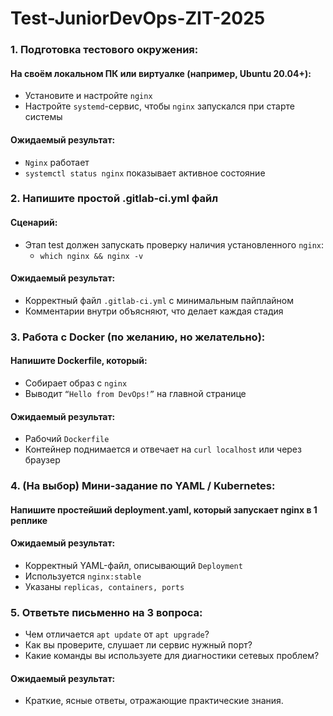 # Test-JuniorDevOps-ZIT-2025

### 1. Подготовка тестового окружения:  
#### На своём локальном ПК или виртуалке (например, Ubuntu 20.04+):  
- Установите и настройте `nginx`  
- Настройте `systemd`-сервис, чтобы `nginx` запускался при старте системы  
#### Ожидаемый результат:  
- `Nginx` работает  
- `systemctl status nginx` показывает активное состояние  
### 2. Напишите простой .gitlab-ci.yml файл  
#### Сценарий:  
- Этап test должен запускать проверку наличия установленного `nginx`:  
  - `which nginx && nginx -v`  
#### Ожидаемый результат:  
- Корректный файл `.gitlab-ci.yml` с минимальным пайплайном  
- Комментарии внутри объясняют, что делает каждая стадия  
### 3. Работа с Docker (по желанию, но желательно):  
#### Напишите Dockerfile, который:   
- Собирает образ с `nginx`  
- Выводит `“Hello from DevOps!”` на главной странице  
#### Ожидаемый результат:  
- Рабочий `Dockerfile`  
- Контейнер поднимается и отвечает на `curl localhost` или через браузер  
### 4. (На выбор) Мини-задание по YAML / Kubernetes:  
#### Напишите простейший deployment.yaml, который запускает nginx в 1 реплике  
#### Ожидаемый результат:  
- Корректный YAML-файл, описывающий `Deployment`  
- Используется `nginx:stable`  
- Указаны `replicas, containers, ports`  
### 5. Ответьте письменно на 3 вопроса:  
- Чем отличается `apt update` от `apt upgrade`?  
- Как вы проверите, слушает ли сервис нужный порт?  
- Какие команды вы используете для диагностики сетевых проблем?  
#### Ожидаемый результат:  
- Краткие, ясные ответы, отражающие практические знания.  
